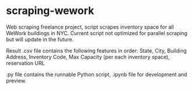 # scraping-wework

Web scraping freelance project, script scrapes inventory space for all WeWork buildings in NYC.
Current script not optimized for parallel scraping but will update in the future.

Result .csv file contains the following features in order:
State, City, Building Address, Inventory Code, Max Capacity (per each inventory space), reservation URL

.py file contains the runnable Python script, .ipynb file for development and preview.
